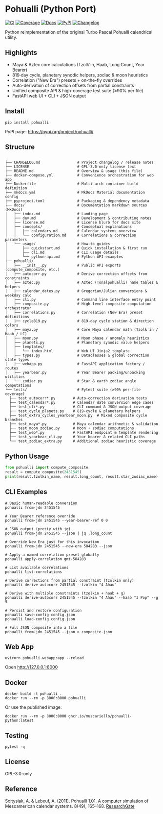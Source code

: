 # Pohualli (Python Port)

[![CI](https://github.com/muscariello/pohualli-python/actions/workflows/ci.yml/badge.svg?branch=main)](https://github.com/muscariello/pohualli-python/actions/workflows/ci.yml) [![Coverage](https://codecov.io/gh/muscariello/pohualli-python/branch/main/graph/badge.svg)](https://codecov.io/gh/muscariello/pohualli-python) [![Docs](https://img.shields.io/badge/docs-GitHub%20Pages-blue)](https://muscariello.github.io/pohualli-python/) [![PyPI](https://img.shields.io/pypi/v/pohualli.svg)](https://pypi.org/project/pohualli/) [![Changelog](https://img.shields.io/badge/changelog-latest-orange)](CHANGELOG.md)

Python reimplementation of the original Turbo Pascal Pohualli calendrical utility.

## Highlights

- Maya & Aztec core calculations (Tzolk'in, Haab, Long Count, Year Bearer)
- 819‑day cycle, planetary synodic helpers, zodiac & moon heuristics
- Correlation ("New Era") presets + on-the-fly overrides
- Auto-derivation of correction offsets from partial constraints
- Unified composite API & high-coverage test suite (≥90% per file)
- FastAPI web UI + CLI + JSON output

## Install
```
pip install pohualli
```
PyPI page: https://pypi.org/project/pohualli/

## Structure
```
.
├── CHANGELOG.md                 # Project changelog / release notes
├── LICENSE                      # GPL-3.0-only license text
├── README.md                    # Overview & usage (this file)
├── docker-compose.yml           # Convenience orchestration for web app
├── Dockerfile                   # Multi-arch container build definition
├── mkdocs.yml                   # MkDocs Material documentation config
├── pyproject.toml               # Packaging & dependency metadata
├── docs/                        # Documentation markdown sources (MkDocs)
│   ├── index.md                 # Landing page
│   ├── dev.md                   # Development & contributing notes
│   ├── license.md               # License blurb for docs site
│   ├── concepts/                # Conceptual explanations
│   │   ├── calendars.md         # Calendar systems overview
│   │   └── configuration.md     # Correlations & correction parameters
│   └── usage/                   # How-to guides
│       ├── quickstart.md        # Quick installation & first run
│       ├── cli.md               # CLI usage details
│       └── python-api.md        # Python API examples
├── pohualli/
│   ├── __init__.py              # Public API exports (compute_composite, etc.)
│   ├── autocorr.py              # Derive correction offsets from constraints
│   ├── aztec.py                 # Aztec (Tonalpohualli) name tables & helpers
│   ├── calendar_dates.py        # Gregorian/Julian conversions & weekday calc
│   ├── cli.py                   # Command line interface entry point
│   ├── composite.py             # High-level composite computation orchestrator
│   ├── correlations.py          # Correlation (New Era) preset definitions
│   ├── cycle819.py              # 819‑day cycle station & direction colors
│   ├── maya.py                  # Core Maya calendar math (Tzolk'in / Haab / LC)
│   ├── moon.py                  # Moon phase / anomaly heuristics
│   ├── planets.py               # Planetary synodic value helpers
│   ├── templates/
│   │   └── index.html           # Web UI Jinja2 template
│   ├── types.py                 # Dataclasses & global correction state types
│   ├── webapp.py                # FastAPI application factory / routes
│   ├── yearbear.py              # Year Bearer packing/unpacking utilities
│   └── zodiac.py                # Star & earth zodiac angle computations
└── tests/                       # Pytest suite (≥90% per-file coverage)
  ├── test_autocorr*.py        # Auto-correction derivation tests
  ├── test_calendar*.py        # Calendar date conversion edge cases
  ├── test_cli*.py             # CLI command & JSON output coverage
  ├── test_cycle_planets.py    # 819-cycle & planetary helpers
  ├── test_extra_cycles_yearbear_moon.py  # Mixed composite cycle branches
  ├── test_maya*.py            # Maya calendar arithmetic & validation
  ├── test_moon_zodiac.py      # Moon + zodiac computations
  ├── test_web*.py             # FastAPI endpoint & template rendering
  ├── test_yearbear_cli.py     # Year bearer & related CLI paths
  └── test_zodiac_extra.py     # Additional zodiac heuristic coverage
```

## Python Usage
```python
from pohualli import compute_composite
result = compute_composite(2451545)
print(result.tzolkin_name, result.long_count, result.star_zodiac_name)
```

## CLI Examples
```
# Basic human-readable conversion
pohualli from-jdn 2451545

# Year Bearer reference override
pohualli from-jdn 2451545 --year-bearer-ref 0 0

# JSON output (pretty with jq)
pohualli from-jdn 2451545 --json | jq .long_count

# Override New Era just for this invocation
pohualli from-jdn 2451545 --new-era 584283 --json

# Apply a named correlation preset globally
pohualli apply-correlation gmt-584283

# List available correlations
pohualli list-correlations

# Derive corrections from partial constraint (tzolkin only)
pohualli derive-autocorr 2451545 --tzolkin "4 Ahau"

# Derive with multiple constraints (tzolkin + haab + g)
pohualli derive-autocorr 2451545 --tzolkin "4 Ahau" --haab "3 Pop" --g 5

# Persist and restore configuration
pohualli save-config config.json
pohualli load-config config.json

# Full JSON composite into a file
pohualli from-jdn 2451545 --json > composite.json
```

## Web App
```
uvicorn pohualli.webapp:app --reload
```
Open http://127.0.0.1:8000

## Docker
```
docker build -t pohualli .
docker run --rm -p 8000:8000 pohualli
```
Or use the published image:
```
docker run --rm -p 8000:8000 ghcr.io/muscariello/pohualli-python:latest
```

## Testing
```
pytest -q
```

## License
GPL-3.0-only

## Reference
Sołtysiak, A. & Lebeuf, A. (2011). Pohualli 1.01. A computer simulation of Mesoamerican calendar systems. 8(49), 165–168. [ResearchGate](https://www.researchgate.net/publication/270956742_2011_Pohualli_101_A_computer_simulation_of_Mesoamerican_calendar_systems)
